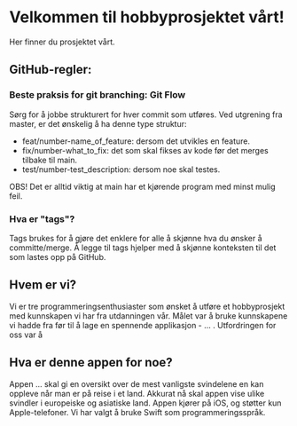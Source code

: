 # Velkommen til hobbyprosjektet vårt!

Her finner du prosjektet vårt.

## GitHub-regler:

### Beste praksis for git branching: Git Flow
Sørg for å jobbe strukturert for hver commit som utføres. Ved utgrening fra master, er det ønskelig å ha denne type struktur:

- feat/number-name_of_feature: dersom det utvikles en feature. 
- fix/number-what_to_fix: det som skal fikses av kode før det merges tilbake til main.
- test/number-test_description: dersom noe skal testes.

OBS! Det er alltid viktig at main har et kjørende program med minst mulig feil.

### Hva er "tags"?
Tags brukes for å gjøre det enklere for alle å skjønne hva du ønsker å committe/merge. Å legge til tags hjelper med å skjønne konteksten til det som lastes opp på GitHub. 


## Hvem er vi?
Vi er tre programmeringsenthusiaster som ønsket å utføre et hobbyprosjekt med kunnskapen vi har fra utdanningen vår. Målet var å bruke kunnskapene vi hadde fra før til å lage en spennende applikasjon - ... . Utfordringen for oss var å 

## Hva er denne appen for noe?
Appen ... skal gi en oversikt over de mest vanligste svindelene en kan oppleve når man er på reise i et land. Akkurat nå skal appen vise ulike svindler i europeiske og asiatiske land. 
Appen kjører på iOS, og støtter kun Apple-telefoner. Vi har valgt å bruke Swift som programmeringsspråk.
